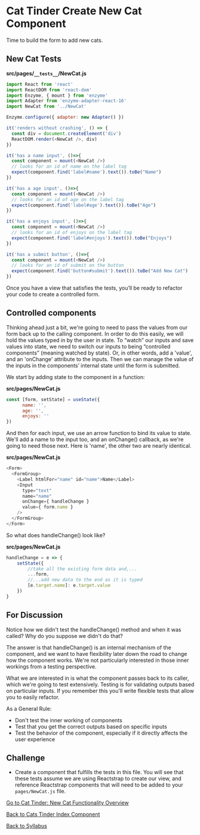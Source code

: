# Cat Tinder Create New Cat Component

Time to build the form to add new cats.

## New Cat Tests
**src/pages/`__tests__`/NewCat.js**

```javascript
import React from 'react'
import ReactDOM from 'react-dom'
import Enzyme, { mount } from 'enzyme'
import Adapter from 'enzyme-adapter-react-16'
import NewCat from '../NewCat'

Enzyme.configure({ adapter: new Adapter() })

it('renders without crashing', () => {
  const div = document.createElement('div')
  ReactDOM.render(<NewCat />, div)
})

it('has a name input', ()=>{
  const component = mount(<NewCat />)
  // looks for an id of name on the label tag
  expect(component.find('label#name').text()).toBe("Name")
})

it('has a age input', ()=>{
  const component = mount(<NewCat />)
  // looks for an id of age on the label tag
  expect(component.find('label#age').text()).toBe("Age")
})

it('has a enjoys input', ()=>{
  const component = mount(<NewCat />)
  // looks for an id of enjoys on the label tag
  expect(component.find('label#enjoys').text()).toBe("Enjoys")
})

it('has a submit button', ()=>{
  const component = mount(<NewCat />)
  // looks for an id of submit on the button
  expect(component.find('button#submit').text()).toBe("Add New Cat")
})
```

Once you have a view that satisfies the tests, you’ll be ready to refactor your code to create a controlled form.

## Controlled components
Thinking ahead just a bit, we're going to need to pass the values from our form back up to the calling component. In order to do this easily, we will hold the values typed in by the user in state. To “watch” our inputs and save values into state, we need to switch our inputs to being “controlled components” (meaning watched by state). Or, in other words, add a 'value', and an 'onChange' attribute to the inputs. Then we can manage the value of the inputs in the components’ internal state until the form is submitted.

We start by adding state to the component in a function:

**src/pages/NewCat.js**
```javascript
const [form, setState] = useState({
      name: '',
      age: '',
      enjoys: ''
})
```
And then for each input, we use an arrow function to bind its value to state. We'll add a name to the input too, and an onChange() callback, as we're going to need those next. Here is 'name', the other two are nearly identical.

**src/pages/NewCat.js**

```javascript
<Form>
  <FormGroup>
    <Label htmlFor="name" id="name">Name</Label>
    <Input
      type="text"
      name="name"
      onChange={ handleChange }
      value={ form.name }
    />
  </FormGroup>
</Form>
```

So what does handleChange() look like?

**src/pages/NewCat.js**

```javascript
handleChange = e => {
    setState({
        //take all the existing form data and,...
        ...form,
        //...add new data to the end as it is typed
        [e.target.name]: e.target.value
    })
}
```

## For Discussion

Notice how we didn't test the handleChange() method and when it was called?  Why do you suppose we didn't do that?

The answer is that handleChange() is an internal mechanism of the component, and we want to have flexibility later down the road to change how the component works. We're not particularly interested in those inner workings from a testing perspective.

What we are interested in is what the component passes back to its caller, which we're going to test extensively. Testing is for validating outputs based on particular inputs. If you remember this you'll write flexible tests that allow you to easily refactor.

As a General Rule:
* Don't test the inner working of components
* Test that you get the correct outputs based on specific inputs
* Test the behavior of the component, especially if it directly affects the user experience

## Challenge
- Create a component that fulfills the tests in this file. You will see that these tests assume we are using Reactstrap to create our view, and reference Reactstrap components that will need to be added to your `pages/NewCat.js` file.

[Go to Cat Tinder: New Cat Functionality Overview](./10cat_tinder_form_submit.md)

[Back to Cats Tinder Index Component](./cat-index.md)

[Back to Syllabus](../../README.md)
